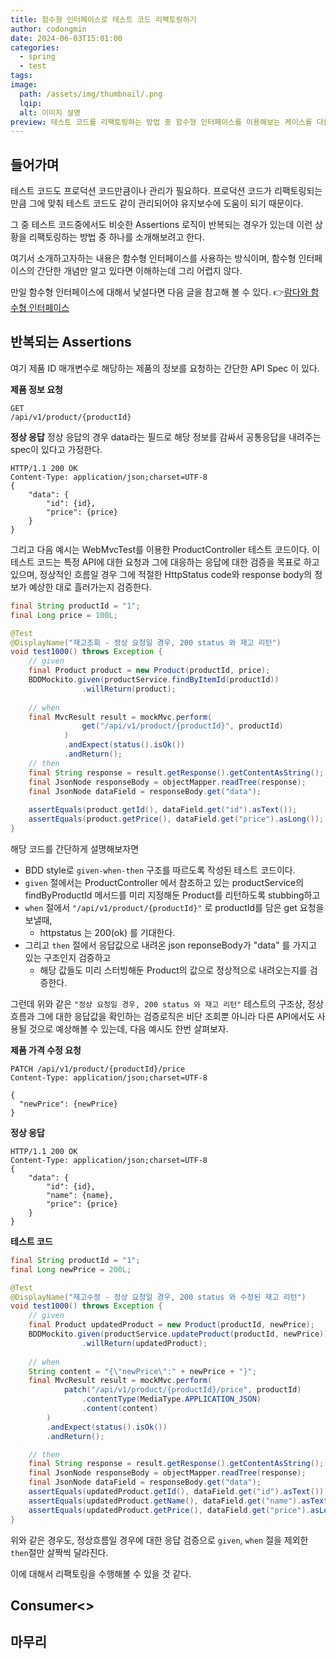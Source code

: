 ```yaml
---
title: 함수형 인터페이스로 테스트 코드 리팩토링하기
author: codongmin
date: 2024-06-03T15:01:00
categories:
  - spring
  - test
tags: 
image:
  path: /assets/img/thumbnail/.png
  lqip: 
  alt: 이미지 설명
preview: 테스트 코드를 리팩토링하는 방법 중 함수형 인터페이스를 이용해보는 케이스를 다룹니다.
---
```


## 들어가며

테스트 코드도 프로덕션 코드만큼이나 관리가 필요하다. 프로덕션 코드가 리팩토링되는 만큼 그에 맞춰 테스트 코드도 같이 관리되어야 유지보수에 도움이 되기 때문이다. 

그 중 테스트 코드중에서도 비슷한 Assertions 로직이 반복되는 경우가 있는데 이런 상황을 리팩토링하는 방법 중 하나를 소개해보려고 한다.

여기서 소개하고자하는 내용은 함수형 인터페이스를 사용하는 방식이며, 함수형 인터페이스의 간단한 개념만 알고 있다면 이해하는데 그리 어렵지 않다. 

만일 함수형 인터페이스에 대해서 낯설다면 다음 글을 참고해 볼 수 있다. 👉[람다와 함수형 인터페이스]()

## 반복되는 Assertions

여기 제품 ID 매개변수로 해당하는 제품의 정보를 요청하는 간단한 API Spec 이 있다. 

**제품 정보 요청**

```http
GET 
/api/v1/product/{productId}
```


**정상 응답**
정상 응답의 경우 data라는 필드로 해당 정보를 감싸서 공통응답을 내려주는 spec이 있다고 가정한다. 
```http
HTTP/1.1 200 OK
Content-Type: application/json;charset=UTF-8
{
	"data": {
		"id": {id},
		"price": {price}
	}
}
```

그리고 다음 예시는 WebMvcTest를 이용한 ProductController 테스트 코드이다. 
이 테스트 코드는 특정 API에 대한 요청과 그에 대응하는 응답에 대한 검증을 목표로 하고 있으며, 정상적인 흐름일 경우 그에 적절한 HttpStatus code와 response body의 정보가 예상한 대로 흘러가는지 검증한다.
```java
final String productId = "1";
final Long price = 100L;

@Test  
@DisplayName("재고조회 - 정상 요청일 경우, 200 status 와 재고 리턴")  
void test1000() throws Exception {
    // given  
    final Product product = new Product(productId, price);
    BDDMockito.given(productService.findByItemId(productId))  
	            .willReturn(product);  
  
    // when  
    final MvcResult result = mockMvc.perform(
			    get("/api/v1/product/{productId}", productId)
			)  
            .andExpect(status().isOk())  
            .andReturn();
    // then
    final String response = result.getResponse().getContentAsString();
    final JsonNode responseBody = objectMapper.readTree(response);
    final JsonNode dataField = responseBody.get("data");
    
    assertEquals(product.getId(), dataField.get("id").asText());
    assertEquals(product.getPrice(), dataField.get("price").asLong());
}
```

해당 코드를 간단하게 설명해보자면 
- BDD style로 `given-when-then` 구조를 따르도록 작성된 테스트 코드이다. 
- `given` 절에서는 ProductController 에서 참조하고 있는 productService의 findByProductId 메서드를 미리 지정해둔 Product를 리턴하도록 stubbing하고
- `when` 절에서 `"/api/v1/product/{productId}"` 로 productId를 담은 get 요청을 보낼때, 
	- httpstatus 는 200(ok) 를 기대한다.
- 그리고 `then` 절에서 응답값으로 내려온 json reponseBody가 "data" 를 가지고 있는 구조인지 검증하고 
	- 해당 값들도 미리 스터빙해둔 Product의 값으로 정상적으로 내려오는지를 검증한다. 


그런데 위와 같은 `"정상 요청일 경우, 200 status 와 재고 리턴"`  테스트의 구조상, 정상흐름과 그에 대한 응답값을 확인하는 검증로직은 비단 조회뿐 아니라 다른 API에서도 사용될 것으로 예상해볼 수 있는데, 다음 예시도 한번 살펴보자.

**제품 가격 수정 요청**
```http-request
PATCH /api/v1/product/{productId}/price
Content-Type: application/json;charset=UTF-8

{
  "newPrice": {newPrice}
}
```
**정상 응답**
```http
HTTP/1.1 200 OK
Content-Type: application/json;charset=UTF-8
{
	"data": {
		"id": {id},
		"name": {name},
		"price": {price}
	}
}
```
**테스트 코드**
```java
final String productId = "1";
final Long newPrice = 200L;

@Test  
@DisplayName("재고수정 - 정상 요청일 경우, 200 status 와 수정된 재고 리턴")  
void test1000() throws Exception {
    // given  
    final Product updatedProduct = new Product(productId, newPrice);
    BDDMockito.given(productService.updateProduct(productId, newPrice))  
	            .willReturn(updatedProduct);  
  
    // when  
	String content = "{\"newPrice\":" + newPrice + "}";
    final MvcResult result = mockMvc.perform(
			patch("/api/v1/product/{productId}/price", productId)
				.contentType(MediaType.APPLICATION_JSON)  
				.content(content)
		)
        .andExpect(status().isOk())  
        .andReturn();

	// then
	final String response = result.getResponse().getContentAsString();  
	final JsonNode responseBody = objectMapper.readTree(response);  
	final JsonNode dataField = responseBody.get("data");  
	assertEquals(updatedProduct.getId(), dataField.get("id").asText());  
	assertEquals(updatedProduct.getName(), dataField.get("name").asText());  
	assertEquals(updatedProduct.getPrice(), dataField.get("price").asLong());
}
```

위와 같은 경우도, 정상흐름일 경우에 대한 응답 검증으로 `given`, `when` 절을 제외한 `then`절만 살짝씩 달라진다.

이에 대해서 리팩토링을 수행해볼 수 있을 것 같다. 

## Consumer<>



## 마무리